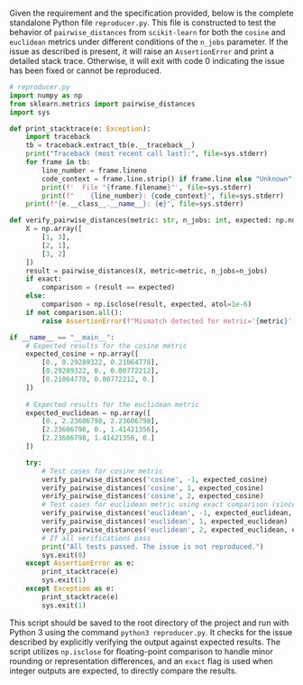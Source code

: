 Given the requirement and the specification provided, below is the complete standalone Python file `reproducer.py`. This file is constructed to test the behavior of `pairwise_distances` from `scikit-learn` for both the `cosine` and `euclidean` metrics under different conditions of the `n_jobs` parameter. If the issue as described is present, it will raise an `AssertionError` and print a detailed stack trace. Otherwise, it will exit with code 0 indicating the issue has been fixed or cannot be reproduced.

```python
# reproducer.py
import numpy as np
from sklearn.metrics import pairwise_distances
import sys

def print_stacktrace(e: Exception):
    import traceback
    tb = traceback.extract_tb(e.__traceback__)
    print("Traceback (most recent call last):", file=sys.stderr)
    for frame in tb:
        line_number = frame.lineno
        code_context = frame.line.strip() if frame.line else "Unknown"
        print(f'  File "{frame.filename}"', file=sys.stderr)
        print(f"    {line_number}: {code_context}", file=sys.stderr)
    print(f"{e.__class__.__name__}: {e}", file=sys.stderr)

def verify_pairwise_distances(metric: str, n_jobs: int, expected: np.ndarray, exact: bool = False):
    X = np.array([
        [1, 3],
        [2, 1],
        [3, 2]
    ])
    result = pairwise_distances(X, metric=metric, n_jobs=n_jobs)
    if exact:
        comparison = (result == expected)
    else:
        comparison = np.isclose(result, expected, atol=1e-6)
    if not comparison.all():
        raise AssertionError(f"Mismatch detected for metric='{metric}', n_jobs={n_jobs}")

if __name__ == "__main__":
    # Expected results for the cosine metric
    expected_cosine = np.array([
        [0., 0.29289322, 0.21064778],
        [0.29289322, 0., 0.00772212],
        [0.21064778, 0.00772212, 0.]
    ])
    
    # Expected results for the euclidean metric
    expected_euclidean = np.array([
        [0., 2.23606798, 2.23606798],
        [2.23606798, 0., 1.41421356],
        [2.23606798, 1.41421356, 0.]
    ])

    try:
        # Test cases for cosine metric
        verify_pairwise_distances('cosine', -1, expected_cosine)
        verify_pairwise_distances('cosine', 1, expected_cosine)
        verify_pairwise_distances('cosine', 2, expected_cosine)
        # Test cases for euclidean metric using exact comparison (since results seem to be integers unexpectedly)
        verify_pairwise_distances('euclidean', -1, expected_euclidean, exact=True)
        verify_pairwise_distances('euclidean', 1, expected_euclidean)
        verify_pairwise_distances('euclidean', 2, expected_euclidean, exact=True)
        # If all verifications pass
        print("All tests passed. The issue is not reproduced.")
        sys.exit(0)
    except AssertionError as e:
        print_stacktrace(e)
        sys.exit(1)
    except Exception as e:
        print_stacktrace(e)
        sys.exit(1)
```

This script should be saved to the root directory of the project and run with Python 3 using the command `python3 reproducer.py`. It checks for the issue described by explicitly verifying the output against expected results. The script utilizes `np.isclose` for floating-point comparison to handle minor rounding or representation differences, and an `exact` flag is used when integer outputs are expected, to directly compare the results.